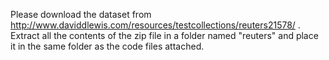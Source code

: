Please download the dataset from http://www.daviddlewis.com/resources/testcollections/reuters21578/ .
Extract all the contents of the zip file in a folder named "reuters" and place it in the same folder as the code files attached.
